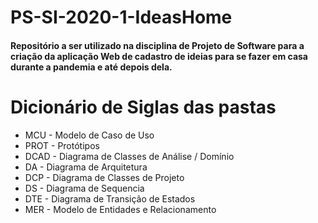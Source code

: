 # PS-SI-2020-1-IdeasHome
#### Repositório a ser utilizado na disciplina de Projeto de Software para a criação da aplicação Web de cadastro de ideias para se fazer em casa durante a pandemia e até depois dela. 

# Dicionário de Siglas das pastas
* MCU - Modelo de Caso de Uso
* PROT - Protótipos
* DCAD - Diagrama de Classes de Análise / Domínio
* DA - Diagrama de Arquitetura
* DCP - Diagrama de Classes de Projeto
* DS - Diagrama de Sequencia
* DTE - Diagrama de Transição de Estados
* MER - Modelo de Entidades e Relacionamento

